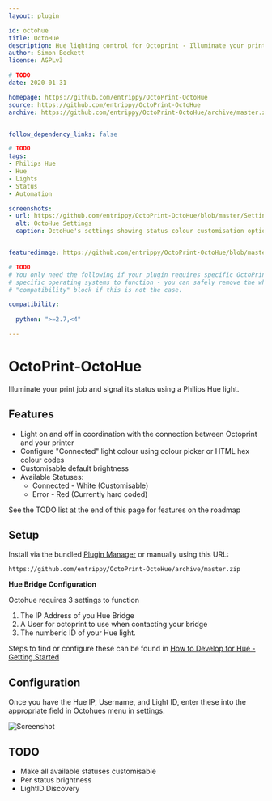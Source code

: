 ```yaml
---
layout: plugin

id: octohue
title: OctoHue
description: Hue lighting control for Octoprint - Illuminate your printer and signal its status using Phillips Hue lights
author: Simon Beckett
license: AGPLv3

# TODO
date: 2020-01-31

homepage: https://github.com/entrippy/OctoPrint-OctoHue
source: https://github.com/entrippy/OctoPrint-OctoHue
archive: https://github.com/entrippy/OctoPrint-OctoHue/archive/master.zip


follow_dependency_links: false

# TODO
tags:
- Philips Hue
- Hue
- Lights
- Status
- Automation

screenshots:
- url: https://github.com/entrippy/OctoPrint-OctoHue/blob/master/Settings-Screenshot.png
  alt: OctoHue Settings
  caption: OctoHue's settings showing status colour customisation options


featuredimage: https://github.com/entrippy/OctoPrint-OctoHue/blob/master/Settings-Screenshot.png

# TODO
# You only need the following if your plugin requires specific OctoPrint versions or
# specific operating systems to function - you can safely remove the whole
# "compatibility" block if this is not the case.

compatibility:
  
  python: ">=2.7,<4"

---
```


# OctoPrint-OctoHue

Illuminate your print job and signal its status using a Philips Hue light.

## Features
* Light on and off in coordination with the connection between Octoprint and your printer
* Configure "Connected" light colour using colour picker or HTML hex colour codes
* Customisable default brightness
* Available Statuses:
  * Connected - White (Customisable)
  * Error - Red (Currently hard coded)

See the TODO list at the end of this page for features on the roadmap

## Setup

Install via the bundled [Plugin Manager](https://github.com/foosel/OctoPrint/wiki/Plugin:-Plugin-Manager)
or manually using this URL:

    https://github.com/entrippy/OctoPrint-OctoHue/archive/master.zip

**Hue Bridge Configuration** 

Octohue requires 3 settings to function
1. The IP Address of you Hue Bridge
2. A User for octoprint to use when contacting your bridge
3. The numberic ID of your Hue light.

Steps to find or configure these can be found in [How to Develop for Hue - Getting Started](https://developers.meethue.com/develop/get-started-2/)

## Configuration

Once you have the Hue IP, Username, and Light ID, enter these into the appropriate field in Octohues menu in settings.

![Screenshot](https://github.com/entrippy/OctoPrint-OctoHue/blob/master/Settings-Screenshot.png)

## TODO
* Make all available statuses customisable
* Per status brightness
* LightID Discovery
